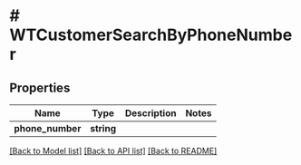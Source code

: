 # # WTCustomerSearchByPhoneNumber

## Properties

Name | Type | Description | Notes
------------ | ------------- | ------------- | -------------
**phone_number** | **string** |  |

[[Back to Model list]](../../README.md#models) [[Back to API list]](../../README.md#endpoints) [[Back to README]](../../README.md)
